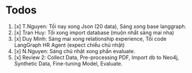# Todos

1. [x] T.Nguyen: Tối nay xong Json (20 data), Sáng xong base langgraph.
2. [x] Tran Huy: Tối xong import database (muộn nhất sáng mai nha)
3. [x] Duy Minh: Sáng mai xong relationship experience, Tối code LangGraph HR Agent (expect chiều chủ nhật)
4. [x] N.Nguyen: Sáng chủ nhật xong phần evaluate.
5. [x] Review 2: Collect Data, Pre-processing PDF, Import db to Neo4j, Synthetic Data, Fine-tuning Model, Evaluate.
